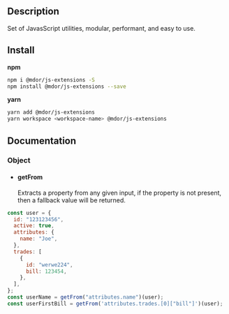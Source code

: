 ## Description

Set of JavasScript utilities, modular, performant, and easy to use.

## Install

**npm**

```sh
npm i @mdor/js-extensions -S
npm install @mdor/js-extensions --save
```

**yarn**

```sh
yarn add @mdor/js-extensions
yarn workspace <workspace-name> @mdor/js-extensions
```

## Documentation

### Object

- #### getFrom
  Extracts a property from any given input, if the property is not present, then a fallback value will be returned.

```js
const user = {
  id: "123123456",
  active: true,
  attributes: {
    name: "Joe",
  },
  trades: [
    {
      id: "werwe224",
      bill: 123454,
    },
  ],
};
const userName = getFrom("attributes.name")(user);
const userFirstBill = getFrom('attributes.trades.[0]["bill"]')(user);
```
